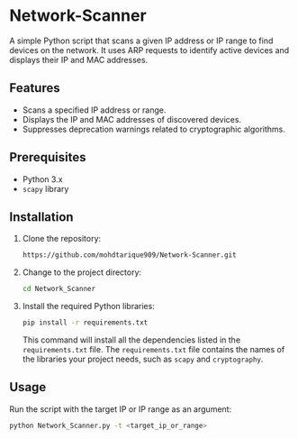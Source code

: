 # Network-Scanner

A simple Python script that scans a given IP address or IP range to find devices on the network. It uses ARP requests to identify active devices and displays their IP and MAC addresses.

## Features

- Scans a specified IP address or range.
- Displays the IP and MAC addresses of discovered devices.
- Suppresses deprecation warnings related to cryptographic algorithms.

## Prerequisites

- Python 3.x
- `scapy` library

## Installation

1. Clone the repository:
    ```sh
    https://github.com/mohdtarique909/Network-Scanner.git
    ```

2. Change to the project directory:
    ```sh
    cd Network_Scanner
    ```

3. Install the required Python libraries:
    ```sh
    pip install -r requirements.txt
    ```

    This command will install all the dependencies listed in the `requirements.txt` file. The `requirements.txt` file contains the names of the libraries your project needs, such as `scapy` and `cryptography`.

## Usage

Run the script with the target IP or IP range as an argument:

```sh
python Network_Scanner.py -t <target_ip_or_range>
